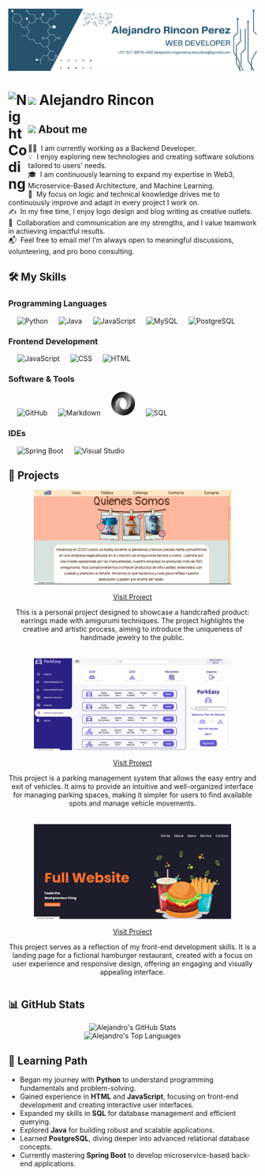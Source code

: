 ![Banner](./tercero.png)

# <img alt="Night Coding" src="./assets/Hand%20Wave.gif" width='40' align="left"/> <picture> <img src = "https://github.com/7oSkaaa/7oSkaaa/blob/main/Images/Programming_Languages.gif?raw=true" width = 50px>  </picture>Alejandro Rincon 

## <picture><img src = "https://github.com/7oSkaaa/7oSkaaa/blob/main/Images/about_me.gif?raw=true" width = 50px></picture> About me


👨‍💻 &nbsp;I am currently working as a Backend Developer.  
💡 &nbsp;I enjoy exploring new technologies and creating software solutions tailored to users' needs.  
🎓 &nbsp;I am continuously learning to expand my expertise in Web3, Microservice-Based Architecture, and Machine Learning.  
🌱 &nbsp;My focus on logic and technical knowledge drives me to continuously improve and adapt in every project I work on.  
✍️ &nbsp;In my free time, I enjoy logo design and blog writing as creative outlets.  
💬 &nbsp;Collaboration and communication are my strengths, and I value teamwork in achieving impactful results.  
📬 &nbsp;Feel free to email me! I’m always open to meaningful discussions, volunteering, and pro bono consulting.  

## 🛠️ My Skills

###  </picture> Programming Languages

<p align="left"> 
  &emsp;
  <img alt="Python" src="https://cdn.jsdelivr.net/gh/devicons/devicon/icons/python/python-original.svg" width="48">
  &emsp;
  <img alt="Java" src="https://cdn.jsdelivr.net/gh/devicons/devicon/icons/java/java-original.svg" width="48">
  &emsp;
  <img alt="JavaScript" src="https://cdn.jsdelivr.net/gh/devicons/devicon/icons/javascript/javascript-original.svg" width="48">
  &emsp;
  <img alt="MySQL" src="https://cdn.jsdelivr.net/gh/devicons/devicon/icons/mysql/mysql-original.svg" width="48">
  &emsp;
  <img alt="PostgreSQL" src="https://cdn.jsdelivr.net/gh/devicons/devicon/icons/postgresql/postgresql-original.svg" width="48">
</p>

### Frontend Development

<p align="left"> 
  &emsp;
  <img alt="JavaScript" src="https://cdn.jsdelivr.net/gh/devicons/devicon/icons/javascript/javascript-original.svg" width="48">
  &emsp;
  <img alt="CSS" src="https://cdn.jsdelivr.net/gh/devicons/devicon/icons/css3/css3-original.svg" width="48">
  &emsp;
  <img alt="HTML" src="https://cdn.jsdelivr.net/gh/devicons/devicon/icons/html5/html5-original.svg" width="48">
</p>


### Software & Tools


<p align="left"> 
  &emsp;
  <img alt="GitHub" src="https://img.icons8.com/ios-filled/50/FFFFFF/github.png" width="48">
  &emsp;

  <img alt="Markdown" src="https://cdn.jsdelivr.net/gh/devicons/devicon/icons/markdown/markdown-original.svg" width="48">
  &emsp;
  <img alt="JSON" src="https://raw.githubusercontent.com/github/explore/main/topics/json/json.png" width="48">
  &emsp;
  <img alt="SQL" src="https://cdn.jsdelivr.net/gh/devicons/devicon/icons/mysql/mysql-original.svg" width="48">
</p>

###  IDEs

<p align="left"> 
  &emsp;
  <img alt="Spring Boot" src="https://cdn.jsdelivr.net/gh/devicons/devicon/icons/spring/spring-original.svg" width="48">
  &emsp;
  <img alt="Visual Studio" src="https://cdn.jsdelivr.net/gh/devicons/devicon/icons/visualstudio/visualstudio-plain.svg" width="48">
</p>

## 📁 Projects

<div style="display: grid; grid-template-columns: repeat(auto-fit, minmax(300px, 1fr)); gap: 20px; justify-items: center;">

  <!-- Proyecto Amigurumis -->
  <div style="text-align: center;">
    <img src="./amigurumis.png" width="400" alt="Amigurumis Project">
    <p style="text-align: center;">
      <a href="https://alejandrorinconperez.github.io/Amigurumins_Proyecto_Personal/#Inicio" target="_blank">Visit Project</a>
    </p>
    <p style="text-align: center;">
      This is a personal project designed to showcase a handcrafted product: earrings made with amigurumi techniques. The project highlights the creative and artistic process, aiming to introduce the uniqueness of handmade jewelry to the public.
    </p>
  </div>

  <!-- Sistema Parquedero -->
  <div style="text-align: center;">
    <img src="./Parquadero .png" width="400" alt="Sistema Parquedero">
    <p style="text-align: center;">
      <a href="https://alejandrorinconperez.github.io/Proyecto_JavaScript_AlejandroRinconPerez/" target="_blank">Visit Project</a>
    </p>
    <p style="text-align: center;">
      This project is a parking management system that allows the easy entry and exit of vehicles. It aims to provide an intuitive and well-organized interface for managing parking spaces, making it simpler for users to find available spots and manage vehicle movements.
    </p>
  </div>

  <!-- Hamburgueseria -->
  <div style="text-align: center;">
    <img src="./Hamburger.png" width="400" alt="Hamburgueseria Project">
    <p style="text-align: center;">
      <a href="https://alejandrorinconperez.github.io/Pagina_Hambuerguesas_Alejnadro/" target="_blank">Visit Project</a>
    </p>
    <p style="text-align: center;">
      This project serves as a reflection of my front-end development skills. It is a landing page for a fictional hamburger restaurant, created with a focus on user experience and responsive design, offering an engaging and visually appealing interface.
    </p>
  </div>

</div>

## 📊 GitHub Stats
<p align="center">
  <img src="https://github-readme-stats.vercel.app/api?username=alejandrorinconperez&show_icons=true&theme=radical" alt="Alejandro's GitHub Stats" />
  <br>
  <img src="https://github-readme-stats.vercel.app/api/top-langs/?username=alejandrorinconperez&layout=compact&theme=radical" alt="Alejandro's Top Languages" />
</p>

## 🚀 Learning Path
- Began my journey with **Python** to understand programming fundamentals and problem-solving.  
- Gained experience in **HTML** and **JavaScript**, focusing on front-end development and creating interactive user interfaces.  
- Expanded my skills in **SQL** for database management and efficient querying.  
- Explored **Java** for building robust and scalable applications.  
- Learned **PostgreSQL**, diving deeper into advanced relational database concepts.  
- Currently mastering **Spring Boot** to develop microservice-based back-end applications.  

